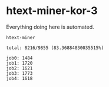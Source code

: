 # htext-miner-kor-3

Everything doing here is automated.

```
htext-miner

total: 8216/9855 (83.36884830035515%)

job0: 1484
job1: 1720
job2: 1621
job3: 1773
job4: 1618
```